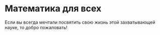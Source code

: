 # Математика для всех

Если вы всегда мечтали посвятить свою жизнь этой захватывающей науке, 
то добро пожаловать!
